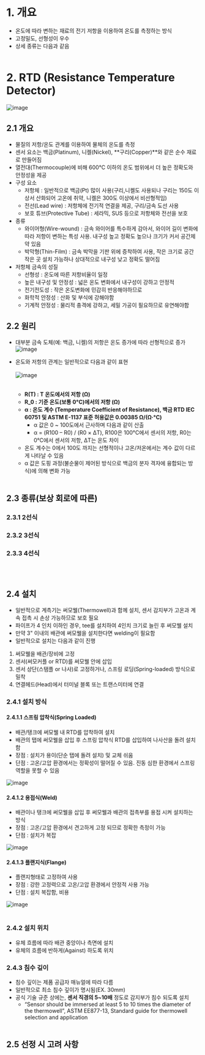 # 1. 개요
- 온도에 따라 변하는 재료의 전기 저항을 이용하여 온도를 측정하는 방식
- 고정밀도, 선형성이 우수
- 상세 종류는 다음과 같음
</BR></BR>

# 2. RTD (Resistance Temperature Detector)
![image](https://github.com/user-attachments/assets/5c43ac17-8bfc-4048-ac0c-f26796b47e29)
</BR>

## 2.1 개요
- 물질의 저항/온도 관계를 이용하여 물체의 온도를 측정
- 센서 요소는 백금(Platinum), 니켈(Nickel), **구리(Copper)**와 같은 순수 재료로 만들어짐
- 열전대(Thermocouple)에 비해 600°C 이하의 온도 범위에서 더 높은 정확도와 안정성을 제공
- 구성 요소
  - 저항체 : 일반적으로 백금(Pt) 많이 사용(구리,니켈도 사용되나 구리는 150도 이상서 산화되어 고온에 취약, 니켈은 300도 이상에서 비선형적임)
  - 전선(Lead wire) : 저항체에 전기적 연결을 제공, 구리/금속 도선 사용
  - 보호 튜브(Protective Tube) : 세라믹, SUS 등으로 저항체와 전선을 보호
- 종류
  - 와이어형(Wire-wound) : 금속 와이어를 특수하게 감아서, 와이어 길이 변화에 따라 저항이 변하는 특성 사용. 내구성 높고 정확도 높으나 크기가 커서 공간제약 있음
  - 박막형(Thin-Film) : 금속 박막을 기판 위에 증착하여 사용, 작은 크기로 공간 작은 곳 설치 가능하나 상대적으로 내구성 낮고 정확도 떨어짐
- 저항체 금속의 성질 
  - 선형성 : 온도에 따른 저항비율이 일정
  - 높은 내구성 및 안정성 : 넓은 온도 변화에서 내구성이 강하고 안정적 
  - 전기전도성 : 작은 온도변화에 민감히 반응해야하므로
  - 화학적 안정성 : 산화 및 부식에 강해야함
  - 기계적 안정성 : 물리적 충격에 강하고, 세밀 가공이 필요하므로 유연해야함

## 2.2 원리
- 대부분 금속 도체(예: 백금, 니켈)의 저항은 온도 증가에 따라 선형적으로 증가
  ![image](https://github.com/user-attachments/assets/a402cd8b-b395-4271-8ad3-ef0cf37bb7d9) </BR>

- 온도와 저항의 관계는 일반적으로 다음과 같이 표현</BR></BR>
  ![image](https://github.com/user-attachments/assets/3756b167-a31b-4e9e-83dc-e40f092e80f7)</BR></BR>
  - **R(T) : T 온도에서의 저항 (Ω)**
  - **R_0 : 기준 온도(보통 0°C)에서의 저항 (Ω)**
  - **α : 온도 계수 (Temperature Coefficient of Resistance), 백금 RTD IEC 60751 및 ASTM E-1137 표준 허용값은 0.00385 Ω/(Ω·°C)**
    - α 값은 0 ~ 100도에서 근사하며 다음과 같이 산출
    - α = (R100 – R0) / (R0 × ΔT), R100은 100°C에서 센서의 저항, R0는 0°C에서 센서의 저항, ΔT는 온도 차이
  - 온도 계수는 0에서 100도 까지는 선형적이나 고온/저온에서는 계수 값이 다르게 나타날 수 있음
  - α 값은 도핑 과정(불순물이 제어된 방식으로 백금의 분자 격자에 융합되는 방식)에 의해 변화 가능
    </BR></BR>

## 2.3 종류(보상 회로에 따른)

### 2.3.1 2선식

### 2.3.2 3선식
### 2.3.3 4선식
</BR></BR>

## 2.4 설치
- 일반적으로 계측기는 써모웰(Thermowell)과 함께 설치, 센서 감지부가 고온과 계속 접촉 시 손상 가능하므로 보호 필요
- 파이프가 4 인치 이하인 경우, tee를 설치하여 4인치 크기로 늘린 후 써모웰 설치
- 만약 3" 이내의 배관에 써모웰을 설치한다면 welding이 필요함
- 일반적으로 설치는 다음과 같이 진행

 1.	써모웰을 배관/장비에 고정
 2.	센서(써모커플 or RTD)를 써모웰 안에 삽입
 3.	센서 상단(스탬플 or 나사)로 고정하거나, 스프링 로딩(Spring-loaded) 방식으로 밀착
 4.	연결헤드(Head)에서 터미널 블록 또는 트랜스미터에 연결
  
### 2.4.1 설치 방식

#### 2.4.1.1 스프링 압착식(Spring Loaded)
- 배관/탱크에 써모웰 내 RTD를 압착하여 설치
- 배관의 탭에 써모웰을 삽입 후 스프링 압착식 RTD를 삽입하여 나사산을 돌려 설치 함
- 장점 : 설치가 용이(단순 탭에 돌려 설치) 및 교체 쉬움
- 단점 : 고온/고압 환경에서는 정확성이 떨어질 수 있음. 진동 심한 환경에서 스프링 역할을 못할 수 있음

![image](https://github.com/user-attachments/assets/ca6194cf-0c5f-424f-82a6-f57dd75c1efe)
</br>

#### 2.4.1.2 용접식(Weld)
- 배관이나 탱크에 써모웰을 삽입 후 써모웰과 배관의 접촉부를 용접 시켜 설치하는 방식
- 장점 : 고온/고압 환경에서 견고하게 고정 되므로 정확한 측정이 가능
- 단점 : 설치가 복잡
  
![image](https://github.com/user-attachments/assets/0cbaf81c-9057-4d0f-81c9-ce87299ff5a9)
</br>

#### 2.4.1.3 플랜지식(Flange)
- 플랜지형태로 고정하여 사용
- 장점 : 강한 고정력으로 고온/고압 환경에서 안정적 사용 가능
- 단점 : 설치 복잡함, 비용

![image](https://github.com/user-attachments/assets/3c722362-ffcf-4f38-bdd6-1dad0d0e0c7b)
</br></br>

### 2.4.2 설치 위치
- 유체 흐름에 따라 배관 중앙이나 측면에 설치
- 유체의 흐름에 반하게(Against) 하도록 위치

### 2.4.3 침수 깊이
- 침수 깊이는 제품 공급자 매뉴얼에 따라 다름
- 일반적으로 최소 침수 깊이가 명시됨(EX. 30mm)
- 공식 기술 규준 상에는, <B>센서 직경의 5~10배</B> 정도로 감지부가 침수 되도록 설치
  - “Sensor should be immersed at least 5 to 10 times the diameter of the thermowell”, ASTM EE877-13, Standard guide for thermowell selection and application
</BR></BR>

## 2.5 선정 시 고려 사항

